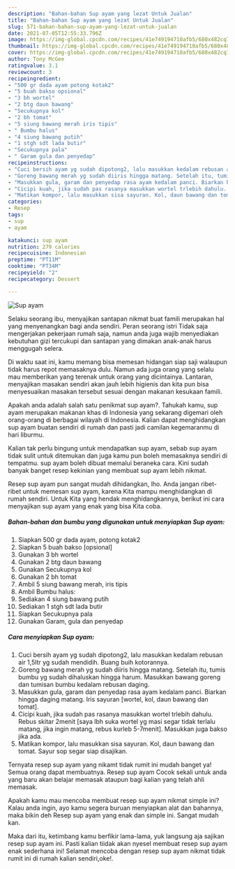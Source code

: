 ```yaml
---
description: "Bahan-bahan Sup ayam yang lezat Untuk Jualan"
title: "Bahan-bahan Sup ayam yang lezat Untuk Jualan"
slug: 571-bahan-bahan-sup-ayam-yang-lezat-untuk-jualan
date: 2021-07-05T12:55:33.796Z
image: https://img-global.cpcdn.com/recipes/41e749194710afb5/680x482cq70/sup-ayam-foto-resep-utama.jpg
thumbnail: https://img-global.cpcdn.com/recipes/41e749194710afb5/680x482cq70/sup-ayam-foto-resep-utama.jpg
cover: https://img-global.cpcdn.com/recipes/41e749194710afb5/680x482cq70/sup-ayam-foto-resep-utama.jpg
author: Tony McGee
ratingvalue: 3.1
reviewcount: 3
recipeingredient:
- "500 gr dada ayam potong kotak2"
- "5 buah bakso opsional"
- "3 bh wortel"
- "2 btg daun bawang"
- "Secukupnya kol"
- "2 bh tomat"
- "5 siung bawang merah iris tipis"
- " Bumbu halus"
- "4 siung bawang putih"
- "1 stgh sdt lada butir"
- "Secukupnya pala"
- " Garam gula dan penyedap"
recipeinstructions:
- "Cuci bersih ayam yg sudah dipotong2, lalu masukkan kedalam rebusan air 1,5ltr yg sudah mendidih. Buang buih kotorannya."
- "Goreng bawang merah yg sudah diiris hingga matang. Setelah itu, tumis bumbu yg sudah dihaluskan hingga harum. Masukkan bawang goreng dan tumisan bumbu kedalam rebusan daging."
- "Masukkan gula, garam dan penyedap rasa ayam kedalam panci. Biarkan hingga daging matang. Iris sayuran [wortel, kol, daun bawang dan tomat]."
- "Cicipi kuah, jika sudah pas rasanya masukkan wortel trlebih dahulu. Rebus skitar 2menit [saya lbh suka wortel yg masi segar tidak terlalu matang, jika ingin matang, rebus kurleb 5-7menit]. Masukkan juga bakso jika ada."
- "Matikan kompor, lalu masukkan sisa sayuran. Kol, daun bawang dan tomat. Sayur sop segar siap disajikan."
categories:
- Resep
tags:
- sup
- ayam

katakunci: sup ayam 
nutrition: 279 calories
recipecuisine: Indonesian
preptime: "PT11M"
cooktime: "PT34M"
recipeyield: "2"
recipecategory: Dessert

---
```



![Sup ayam](https://img-global.cpcdn.com/recipes/41e749194710afb5/680x482cq70/sup-ayam-foto-resep-utama.jpg)

Selaku seorang ibu, menyajikan santapan nikmat buat famili merupakan hal yang menyenangkan bagi anda sendiri. Peran seorang istri Tidak saja mengerjakan pekerjaan rumah saja, namun anda juga wajib menyediakan kebutuhan gizi tercukupi dan santapan yang dimakan anak-anak harus menggugah selera.

Di waktu  saat ini, kamu memang bisa memesan hidangan siap saji walaupun tidak harus repot memasaknya dulu. Namun ada juga orang yang selalu mau memberikan yang terenak untuk orang yang dicintainya. Lantaran, menyajikan masakan sendiri akan jauh lebih higienis dan kita pun bisa menyesuaikan masakan tersebut sesuai dengan makanan kesukaan famili. 



Apakah anda adalah salah satu penikmat sup ayam?. Tahukah kamu, sup ayam merupakan makanan khas di Indonesia yang sekarang digemari oleh orang-orang di berbagai wilayah di Indonesia. Kalian dapat menghidangkan sup ayam buatan sendiri di rumah dan pasti jadi camilan kegemaranmu di hari liburmu.

Kalian tak perlu bingung untuk mendapatkan sup ayam, sebab sup ayam tidak sulit untuk ditemukan dan juga kamu pun boleh memasaknya sendiri di tempatmu. sup ayam boleh dibuat memalui beraneka cara. Kini sudah banyak banget resep kekinian yang membuat sup ayam lebih nikmat.

Resep sup ayam pun sangat mudah dihidangkan, lho. Anda jangan ribet-ribet untuk memesan sup ayam, karena Kita mampu menghidangkan di rumah sendiri. Untuk Kita yang hendak menghidangkannya, berikut ini cara menyajikan sup ayam yang enak yang bisa Kita coba.

<!--inarticleads1-->

##### Bahan-bahan dan bumbu yang digunakan untuk menyiapkan Sup ayam:

1. Siapkan 500 gr dada ayam, potong kotak2
1. Siapkan 5 buah bakso [opsional]
1. Gunakan 3 bh wortel
1. Gunakan 2 btg daun bawang
1. Gunakan Secukupnya kol
1. Gunakan 2 bh tomat
1. Ambil 5 siung bawang merah, iris tipis
1. Ambil  Bumbu halus:
1. Sediakan 4 siung bawang putih
1. Sediakan 1 stgh sdt lada butir
1. Siapkan Secukupnya pala
1. Gunakan  Garam, gula dan penyedap




<!--inarticleads2-->

##### Cara menyiapkan Sup ayam:

1. Cuci bersih ayam yg sudah dipotong2, lalu masukkan kedalam rebusan air 1,5ltr yg sudah mendidih. Buang buih kotorannya.
1. Goreng bawang merah yg sudah diiris hingga matang. Setelah itu, tumis bumbu yg sudah dihaluskan hingga harum. Masukkan bawang goreng dan tumisan bumbu kedalam rebusan daging.
1. Masukkan gula, garam dan penyedap rasa ayam kedalam panci. Biarkan hingga daging matang. Iris sayuran [wortel, kol, daun bawang dan tomat].
1. Cicipi kuah, jika sudah pas rasanya masukkan wortel trlebih dahulu. Rebus skitar 2menit [saya lbh suka wortel yg masi segar tidak terlalu matang, jika ingin matang, rebus kurleb 5-7menit]. Masukkan juga bakso jika ada.
1. Matikan kompor, lalu masukkan sisa sayuran. Kol, daun bawang dan tomat. Sayur sop segar siap disajikan.




Ternyata resep sup ayam yang nikamt tidak rumit ini mudah banget ya! Semua orang dapat membuatnya. Resep sup ayam Cocok sekali untuk anda yang baru akan belajar memasak ataupun bagi kalian yang telah ahli memasak.

Apakah kamu mau mencoba membuat resep sup ayam nikmat simple ini? Kalau anda ingin, ayo kamu segera buruan menyiapkan alat dan bahannya, maka bikin deh Resep sup ayam yang enak dan simple ini. Sangat mudah kan. 

Maka dari itu, ketimbang kamu berfikir lama-lama, yuk langsung aja sajikan resep sup ayam ini. Pasti kalian tiidak akan nyesel membuat resep sup ayam enak sederhana ini! Selamat mencoba dengan resep sup ayam nikmat tidak rumit ini di rumah kalian sendiri,oke!.

